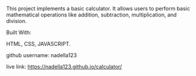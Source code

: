 This project implements a basic calculator. It allows users to perform basic mathematical operations like addition, subtraction, multiplication, and division.

Built With:

HTML, CSS, JAVASCRIPT.

github username: nadella123

live link:  https://nadella123.github.io/calculator/
